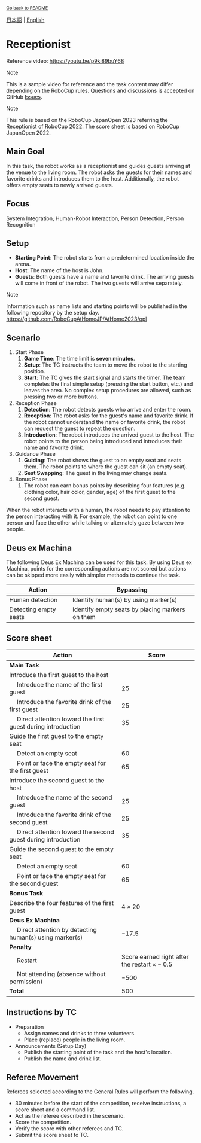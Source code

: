 <sub>[Go back to README](../../README_en.md)</sub>

[日本語](./rc_ja.md) | [English](./rc_en.md)

# Receptionist

Reference video: https://youtu.be/p9ki89buY68

> [!NOTE]  
> This is a sample video for reference and the task content may differ depending on the RoboCup rules.
> Questions and discussions is accepted on GitHub [Issues](https://github.com/RoboCupAtHomeJP/Rule2023/issues).

> [!NOTE]  
> This rule is based on the RoboCup JapanOpen 2023 referring the Receptionist of RoboCup 2022. The score sheet is based on RoboCup JapanOpen 2022.

## Main Goal

In this task, the robot works as a receptionist and guides guests arriving at the venue to the living room. The robot asks the guests for their names and favorite drinks and introduces them to the host. Additionally, the robot offers empty seats to newly arrived guests.

## Focus

System Integration, Human-Robot Interaction, Person Detection, Person Recognition

## Setup

- **Starting Point**: The robot starts from a predetermined location inside the arena.
- **Host**: The name of the host is John.
- **Guests**: Both guests have a name and favorite drink. The arriving guests will come in front of the robot. The two guests will arrive separately.

> [!NOTE]  
> Information such as name lists and starting points will be published in the following repository by the setup day.
> https://github.com/RoboCupAtHomeJP/AtHome2023/opl

## Scenario

1. Start Phase
   1. **Game Time**: The time limit is **seven minutes**.
   2. **Setup**: The TC instructs the team to move the robot to the starting position.
   3. **Start**: The TC gives the start signal and starts the timer. The team completes the final simple setup (pressing the start button, etc.) and leaves the area. No complex setup procedures are allowed, such as pressing two or more buttons.
2. Reception Phase
   1. **Detection**: The robot detects guests who arrive and enter the room.
   2. **Reception**: The robot asks for the guest's name and favorite drink. If the robot cannot understand the name or favorite drink, the robot can request the guest to repeat the question.
   3. **Introduction**: The robot introduces the arrived guest to the host. The robot points to the person being introduced and introduces their name and favorite drink.
3. Guidance Phase
   1. **Guiding**: The robot shows the guest to an empty seat and seats them. The robot points to where the guest can sit (an empty seat).
   2. **Seat Swapping**: The guest in the living may change seats.
4. Bonus Phase
   1. The robot can earn bonus points by describing four features (e.g. clothing color, hair color, gender, age) of the first guest to the second guest.

When the robot interacts with a human, the robot needs to pay attention to the person interacting with it. For example, the robot can point to one person and face the other while talking or alternately gaze between two people.

## Deus ex Machina

The following Deus Ex Machina can be used for this task. By using Deus ex Machina, points for the corresponding actions are not scored but actions can be skipped more easily with simpler methods to continue the task.

| Action | Bypassing |
| ------ | --------- |
| Human detection | Identify human(s) by using marker(s) |
| Detecting empty seats | Identify empty seats by placing markers on them |

## Score sheet

| Action | Score |
| ------ | ----- |
| **Main Task** |   |
| Introduce the first guest to the host             |  |
| &emsp; Introduce the name of the first guest        | $25$ |
| &emsp; Introduce the favorite drink of the first guest | $25$ |
| &emsp; Direct attention toward the first guest during introduction   | $35$ |
| Guide the first guest to the empty seat         |  |
| &emsp; Detect an empty seat                    | $60$ |
| &emsp; Point or face the empty seat for the first guest              | $65$ |
| Introduce the second guest to the host            |  |
| &emsp; Introduce the name of the second guest       | $25$ |
| &emsp; Introduce the favorite drink of the second guest | $25$ |
| &emsp; Direct attention toward the second guest during introduction   | $35$ |
| Guide the second guest to the empty seat         |  |
| &emsp; Detect an empty seat                    | $60$ |
| &emsp; Point or face the empty seat for the second guest              | $65$ |
| **Bonus Task**                            |   |
| Describe the four features of the first guest        | $4 \times 20$ |
| **Deus Ex Machina** |  |
| &emsp; Direct attention by detecting human(s) using marker(s) | $-17.5$ |
| **Penalty**                            |   |
| &emsp; Restart | Score earned right after the restart $\times -0.5$|
| &emsp; Not attending (absence without permission)                      | $-500$  |
| **Total**                                  | $500$ |

## Instructions by TC

- Preparation
  - Assign names and drinks to three volunteers.
  - Place (replace) people in the living room.
- Announcements (Setup Day)
  - Publish the starting point of the task and the host's location.
  - Publish the name and drink list.

## Referee Movement

Referees selected according to the General Rules will perform the following.

- 30 minutes before the start of the competition, receive instructions, a score sheet and a command list.
- Act as the referee described in the scenario.
- Score the competition.
- Verify the score with other referees and TC.
- Submit the score sheet to TC.
